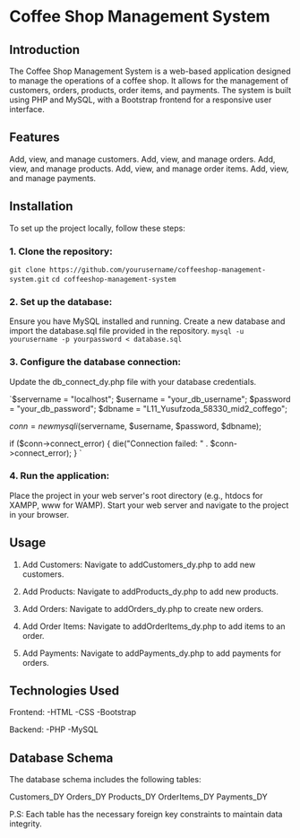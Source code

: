 # Coffee Shop Management System
## Introduction
The Coffee Shop Management System is a web-based application designed to manage the operations of a coffee shop. It allows for the management of customers, orders, products, order items, and payments. The system is built using PHP and MySQL, with a Bootstrap frontend for a responsive user interface.

## Features
Add, view, and manage customers.
Add, view, and manage orders.
Add, view, and manage products.
Add, view, and manage order items.
Add, view, and manage payments.

## Installation
To set up the project locally, follow these steps:

### 1. Clone the repository:
`git clone https://github.com/yourusername/coffeeshop-management-system.git`
`cd coffeeshop-management-system`

### 2. Set up the database:

Ensure you have MySQL installed and running.
Create a new database and import the database.sql file provided in the repository.
`mysql -u yourusername -p yourpassword < database.sql`

### 3. Configure the database connection:

Update the db_connect_dy.php file with your database credentials.

`$servername = "localhost";
$username = "your_db_username";
$password = "your_db_password";
$dbname = "L11_Yusufzoda_58330_mid2_coffego";

$conn = new mysqli($servername, $username, $password, $dbname);

if ($conn->connect_error) {
    die("Connection failed: " . $conn->connect_error);
}
`

### 4. Run the application:

Place the project in your web server's root directory (e.g., htdocs for XAMPP, www for WAMP).
Start your web server and navigate to the project in your browser.

## Usage
1. Add Customers:
Navigate to addCustomers_dy.php to add new customers.

2. Add Products:
Navigate to addProducts_dy.php to add new products.

3. Add Orders:
Navigate to addOrders_dy.php to create new orders.

4. Add Order Items:
Navigate to addOrderItems_dy.php to add items to an order.

5. Add Payments:
Navigate to addPayments_dy.php to add payments for orders.

## Technologies Used
Frontend:
-HTML
-CSS
-Bootstrap

Backend:
-PHP
-MySQL

## Database Schema
The database schema includes the following tables:

Customers_DY
Orders_DY
Products_DY
OrderItems_DY
Payments_DY

P.S: Each table has the necessary foreign key constraints to maintain data integrity.

